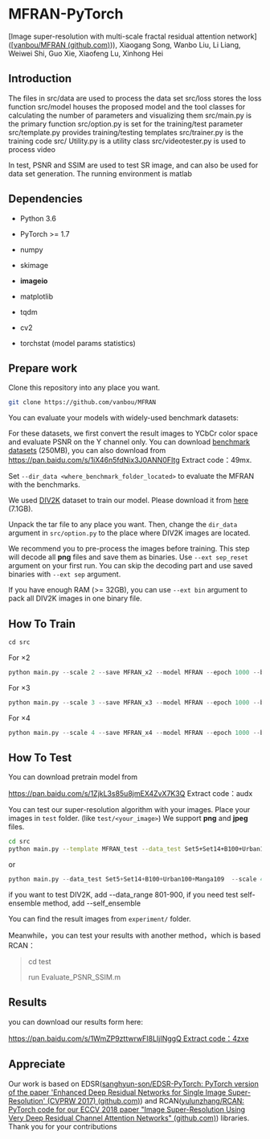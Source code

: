 # MFRAN-PyTorch

[Image super-resolution with multi-scale fractal residual attention network]([[vanbou/MFRAN (github.com)](https://github.com/vanbou/MFRAN))), Xiaogang Song, Wanbo Liu, Li Liang, Weiwei Shi, Guo Xie, Xiaofeng Lu, Xinhong Hei

## Introduction

The files in src/data are used to process the data set
src/loss stores the loss function
src/model houses the proposed model and the tool classes for calculating the number of parameters and visualizing them
src/main.py is the primary function
src/option.py is set for the training/test parameter
src/template.py provides training/testing templates
src/trainer.py is the training code
src/ Utility.py is a utility class
src/videotester.py is used to process video

In test, PSNR and SSIM are used to test SR image, and can also be used for data set generation. The running environment is matlab

## Dependencies

* Python 3.6

* PyTorch >= 1.7

* numpy

* skimage

* **imageio**

* matplotlib

* tqdm

* cv2 

* torchstat (model params statistics)

  

## Prepare work
Clone this repository into any place you want.
```bash
git clone https://github.com/vanbou/MFRAN
```

You can evaluate your models with widely-used benchmark datasets:

For these datasets, we first convert the result images to YCbCr color space and evaluate PSNR on the Y channel only. You can download [benchmark datasets](https://cv.snu.ac.kr/research/EDSR/benchmark.tar) (250MB), you can also download from https://pan.baidu.com/s/1iX46n5fdNix3J0ANN0FItg Extract code：49mx. 

Set ``--dir_data <where_benchmark_folder_located>`` to evaluate the MFRAN with the benchmarks.  

We used [DIV2K](http://www.vision.ee.ethz.ch/%7Etimofter/publications/Agustsson-CVPRW-2017.pdf) dataset to train our model. Please download it from [here](https://cv.snu.ac.kr/research/EDSR/DIV2K.tar) (7.1GB).

Unpack the tar file to any place you want. Then, change the ```dir_data``` argument in ```src/option.py``` to the place where DIV2K images are located.

We recommend you to pre-process the images before training. This step will decode all **png** files and save them as binaries. Use ``--ext sep_reset`` argument on your first run. You can skip the decoding part and use saved binaries with ``--ext sep`` argument.

If you have enough RAM (>= 32GB), you can use ``--ext bin`` argument to pack all DIV2K images in one binary file.



## How  To Train

```python
cd src   
```

For ×2

```python
python main.py --scale 2 --save MFRAN_x2 --model MFRAN --epoch 1000 --batch_size 16 --patch_size 96
```

For ×3

```python
python main.py --scale 3 --save MFRAN_x3 --model MFRAN --epoch 1000 --batch_size 16 --patch_size 144
```

For ×4

```python
python main.py --scale 4 --save MFRAN_x4 --model MFRAN --epoch 1000 --batch_size 16 --patch_size 192
```



## How  To Test

You can download pretrain model from 

https://pan.baidu.com/s/1ZjkL3s85u8jmEX4ZvX7K3Q 
Extract code：audx

You can test our super-resolution algorithm with your images. Place your images in ``test`` folder. (like ``test/<your_image>``) We support **png** and **jpeg** files.

```bash
cd src    
python main.py --template MFRAN_test --data_test Set5+Set14+B100+Urban100+Manga109 --save MFRAN_x2_result --pre_train weight/MFRAN-4x.pt
```

or

```python
python main.py --data_test Set5+Set14+B100+Urban100+Manga109  --scale 4 --pre_train 'pretrain model path' --test_only  --chop
```

if you want to test DIV2K, add --data_range 801-900, if you need test self-ensemble method, add --self_ensemble

You can find the result images from ```experiment/``` folder.

Meanwhile，you can test your results with another method，which is based RCAN：

> cd test
>
> run Evaluate_PSNR_SSIM.m

## Results

you can download our results form here:

[https://pan.baidu.com/s/1WmZP9zttwrwFI8LIjINggQ 
Extract code：4zxe]()



## Appreciate

Our work is based on EDSR([sanghyun-son/EDSR-PyTorch: PyTorch version of the paper 'Enhanced Deep Residual Networks for Single Image Super-Resolution' (CVPRW 2017) (github.com)](https://github.com/sanghyun-son/EDSR-PyTorch)) and RCAN([yulunzhang/RCAN: PyTorch code for our ECCV 2018 paper "Image Super-Resolution Using Very Deep Residual Channel Attention Networks" (github.com)](https://github.com/yulunzhang/RCAN)) libraries. Thank you for your contributions
